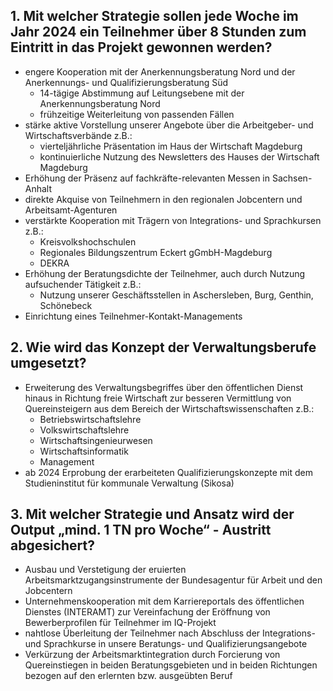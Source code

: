 ## 1. Mit welcher Strategie sollen jede Woche im Jahr 2024 ein Teilnehmer über 8 Stunden zum Eintritt in das Projekt gewonnen werden?
- engere Kooperation mit der Anerkennungsberatung Nord und der Anerkennungs- und Qualifizierungsberatung Süd
	- 14-tägige Abstimmung auf Leitungsebene mit der Anerkennungsberatung Nord
	- frühzeitige Weiterleitung von passenden Fällen
- stärke aktive Vorstellung unserer Angebote über die Arbeitgeber- und Wirtschaftsverbände z.B.:
	- vierteljährliche Präsentation im Haus der Wirtschaft Magdeburg
	- kontinuierliche Nutzung des Newsletters des Hauses der Wirtschaft Magdeburg
- Erhöhung der Präsenz auf fachkräfte-relevanten Messen in Sachsen-Anhalt
- direkte Akquise von Teilnehmern in den regionalen Jobcentern und Arbeitsamt-Agenturen
- verstärkte Kooperation mit Trägern von Integrations- und Sprachkursen z.B.:
	- Kreisvolkshochschulen
	- Regionales Bildungszentrum Eckert gGmbH-Magdeburg
	- DEKRA
- Erhöhung der Beratungsdichte der Teilnehmer, auch durch Nutzung aufsuchender Tätigkeit z.B.:
	- Nutzung unserer Geschäftsstellen in Aschersleben, Burg, Genthin, Schönebeck
- Einrichtung eines Teilnehmer-Kontakt-Managements
## 2. Wie wird das Konzept der Verwaltungsberufe umgesetzt?
- Erweiterung des Verwaltungsbegriffes über den öffentlichen Dienst hinaus in Richtung freie Wirtschaft zur besseren Vermittlung von Quereinsteigern aus dem Bereich der Wirtschaftswissenschaften z.B.:
	- Betriebswirtschaftslehre
	- Volkswirtschaftslehre
	- Wirtschaftsingenieurwesen
	- Wirtschaftsinformatik
	- Management
- ab 2024 Erprobung der erarbeiteten Qualifizierungskonzepte mit dem Studieninstitut für kommunale Verwaltung (Sikosa)
## 3. Mit welcher Strategie und Ansatz wird der Output „mind. 1 TN pro Woche“ - Austritt abgesichert?
- Ausbau und Verstetigung der eruierten Arbeitsmarktzugangsinstrumente der Bundesagentur für Arbeit und den Jobcentern
- Unternehmenskooperation mit dem Karriereportals des öffentlichen Dienstes (INTERAMT) zur Vereinfachung der Eröffnung von Bewerberprofilen für Teilnehmer im IQ-Projekt
- nahtlose Überleitung der Teilnehmer nach Abschluss der Integrations- und Sprachkurse in unsere Beratungs- und Qualifizierungsangebote
- Verkürzung der Arbeitsmarktintegration durch Forcierung von Quereinstiegen in beiden Beratungsgebieten und in beiden Richtungen bezogen auf den erlernten bzw. ausgeübten Beruf
